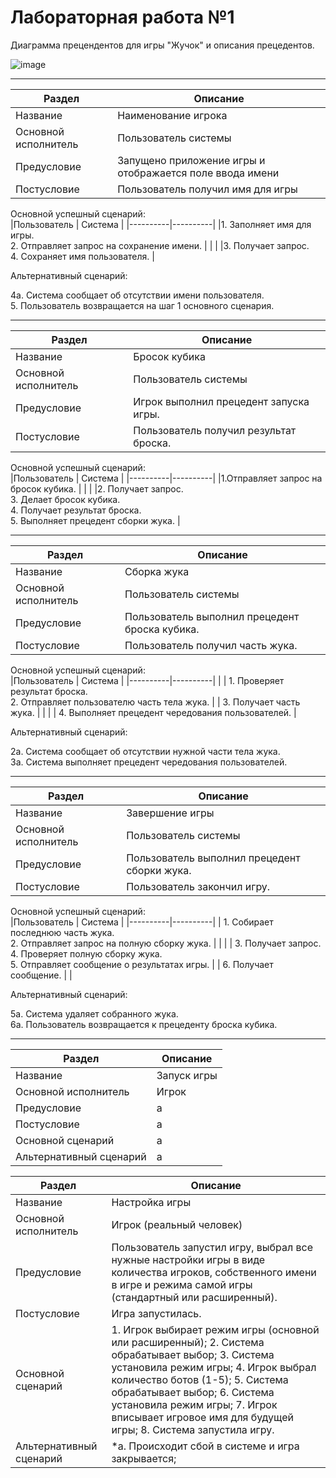 # Лабораторная работа №1
Диаграмма прецендентов для игры "Жучок" и описания прецедентов.

![image](https://github.com/BREUCHT27/rtippo/assets/119112204/cc7edb0e-7775-4456-9ed0-57a8b8b6de40)



---

| Раздел | Описание | 
|----------|----------|
|Название    | Наименование игрока   | 
|Основной исполнитель   |	Пользователь системы   |
|Предусловие   |	Запущено приложение игры и отображается поле ввода имени  |
|Постусловие   |	Пользователь получил имя для игры   |

Основной успешный сценарий:   
|Пользователь    | Система   | 
|----------|----------|
|1. Заполняет имя для игры. <br> 2. Отправляет запрос на сохранение имени.   |   | 
|   |3. Получает запрос. <br> 4. Сохраняет имя пользователя.   |

Альтернативный сценарий:

4а. Система сообщает об отсутствии имени пользователя. <br>
5. Пользователь возвращается на шаг 1 основного сценария.

---

| Раздел | Описание | 
|----------|----------|
| Название    | Бросок кубика   | 
|Основной исполнитель   |	Пользователь системы   |	
|Предусловие   | Игрок выполнил прецедент запуска игры.   |
|Постусловие   |	Пользователь получил результат броска.   |

Основной успешный сценарий:   
|Пользователь    | Система   | 
|----------|----------|
|1.Отправляет запрос на бросок кубика.  |   | 
|   |2. Получает запрос. <br> 3. Делает бросок кубика.  <br> 4. Получает результат броска. <br> 5. Выполняет прецедент сборки жука. |

---

| Раздел | Описание | 
|----------|----------|
| Название    | Сборка жука   | 
|Основной исполнитель   |	Пользователь системы   |
|Предусловие   |	Пользователь выполнил прецедент броска кубика.    |
|Постусловие   |	Пользователь получил часть жука.    |

Основной успешный сценарий:   
|Пользователь    | Система   | 
|----------|----------|
|  | 1. Проверяет результат броска. <br> 2. Отправляет пользователю часть тела жука.   | 
| 3. Получает часть жука.  |   |
| | 4. Выполняет прецедент чередования пользователей. |

Альтернативный сценарий:

2а. Система сообщает об отсутствии нужной части тела жука. <br>
3а. Система выполняет прецедент чередования пользователей.

---

| Раздел | Описание | 
|----------|----------|
| Название    | Завершение игры   |  
|Основной исполнитель   |	Пользователь системы   |
|Предусловие   |	Пользователь выполнил прецедент сборки жука.   |
|Постусловие   |	Пользователь закончил игру.   |

Основной успешный сценарий:   
|Пользователь    | Система   | 
|----------|----------|
| 1. Собирает последнюю часть жука. <br> 2. Отправляет запрос на полную сборку жука.  |    | 
|   | 3. Получает запрос. <br> 4. Проверяет полную сборку жука. <br> 5. Отправляет сообщение о результатах игры. |
| 6. Получает сообщение. |  |

Альтернативный сценарий:

5а. Система удаляет собранного жука. <br>
6а. Пользователь возвращается к прецеденту броска кубика.  

---

| Раздел | Описание | 
|----------|----------|
| Название    | Запуск игры   | 
|Основной исполнитель   |	Игрок   |
|Предусловие   |	а   |
|Постусловие   |	а   |
|Основной сценарий   | а   |
|Альтернативный сценарий   |	а   |





| Раздел | Описание | 
|----------|----------|
| Название    | Настройка игры   | 
|Основной исполнитель   |	Игрок (реальный человек)   |
|Предусловие   |	Пользователь запустил игру, выбрал все нужные настройки игры в виде количества игроков, собственного имени в игре и режима самой игры (стандартный или расширенный).   |
|Постусловие   |	Игра запустилась.   |
|Основной сценарий   | 1. Игрок выбирает режим игры (основной или расширенный); 2. Система обрабатывает выбор; 3. Система установила режим игры; 4. Игрок выбрал количество ботов (1-5); 5. Система обрабатывает выбор; 6. Система установила режим игры; 7. Игрок вписывает игровое имя для будущей игры; 8. Система запустила игру. |
|Альтернативный сценарий   |	*а. Происходит сбой в системе и игра закрывается;   |
